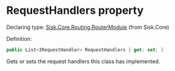 <!--

Copyrights 2023 Sisk Framework - CypherPotato
Published under MIT license

!!! DO NOT EDIT THIS FILE !!!
This file was generated by a tool in the Sisk package. To edit the information in this documentation,
edit the XML documentation present in the Sisk source code.

-->


# RequestHandlers property

Declaring type: [Sisk.Core.Routing.RouterModule](/read?q=/contents/spec/Sisk.Core.Routing.RouterModule.md) (from Sisk.Core)


Definition:

```cs
public List<IRequestHandler> RequestHandlers { get; set; }
```

Gets or sets the request handlers this class has implemented.

